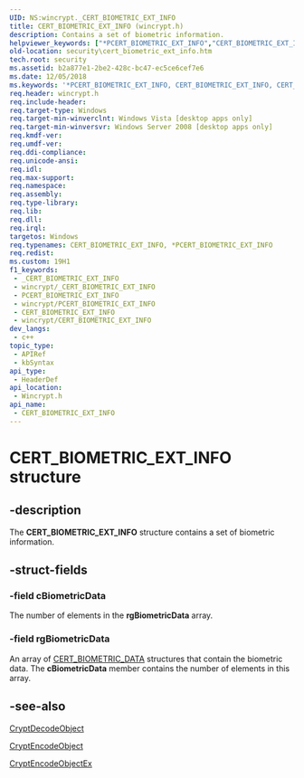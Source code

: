 ```yaml
---
UID: NS:wincrypt._CERT_BIOMETRIC_EXT_INFO
title: CERT_BIOMETRIC_EXT_INFO (wincrypt.h)
description: Contains a set of biometric information.
helpviewer_keywords: ["*PCERT_BIOMETRIC_EXT_INFO","CERT_BIOMETRIC_EXT_INFO","CERT_BIOMETRIC_EXT_INFO structure [Security]","PCERT_BIOMETRIC_EXT_INFO","PCERT_BIOMETRIC_EXT_INFO structure pointer [Security]","security.cert_biometric_ext_info","wincrypt/CERT_BIOMETRIC_EXT_INFO","wincrypt/PCERT_BIOMETRIC_EXT_INFO"]
old-location: security\cert_biometric_ext_info.htm
tech.root: security
ms.assetid: b2a877e1-2be2-428c-bc47-ec5ce6cef7e6
ms.date: 12/05/2018
ms.keywords: '*PCERT_BIOMETRIC_EXT_INFO, CERT_BIOMETRIC_EXT_INFO, CERT_BIOMETRIC_EXT_INFO structure [Security], PCERT_BIOMETRIC_EXT_INFO, PCERT_BIOMETRIC_EXT_INFO structure pointer [Security], security.cert_biometric_ext_info, wincrypt/CERT_BIOMETRIC_EXT_INFO, wincrypt/PCERT_BIOMETRIC_EXT_INFO'
req.header: wincrypt.h
req.include-header: 
req.target-type: Windows
req.target-min-winverclnt: Windows Vista [desktop apps only]
req.target-min-winversvr: Windows Server 2008 [desktop apps only]
req.kmdf-ver: 
req.umdf-ver: 
req.ddi-compliance: 
req.unicode-ansi: 
req.idl: 
req.max-support: 
req.namespace: 
req.assembly: 
req.type-library: 
req.lib: 
req.dll: 
req.irql: 
targetos: Windows
req.typenames: CERT_BIOMETRIC_EXT_INFO, *PCERT_BIOMETRIC_EXT_INFO
req.redist: 
ms.custom: 19H1
f1_keywords:
 - _CERT_BIOMETRIC_EXT_INFO
 - wincrypt/_CERT_BIOMETRIC_EXT_INFO
 - PCERT_BIOMETRIC_EXT_INFO
 - wincrypt/PCERT_BIOMETRIC_EXT_INFO
 - CERT_BIOMETRIC_EXT_INFO
 - wincrypt/CERT_BIOMETRIC_EXT_INFO
dev_langs:
 - c++
topic_type:
 - APIRef
 - kbSyntax
api_type:
 - HeaderDef
api_location:
 - Wincrypt.h
api_name:
 - CERT_BIOMETRIC_EXT_INFO
---
```


# CERT_BIOMETRIC_EXT_INFO structure


## -description

The <b>CERT_BIOMETRIC_EXT_INFO</b> structure contains a set of biometric information.

## -struct-fields

### -field cBiometricData

The number of elements in the <b>rgBiometricData</b> array.

### -field rgBiometricData

An array of <a href="https://docs.microsoft.com/windows/desktop/api/wincrypt/ns-wincrypt-cert_biometric_data">CERT_BIOMETRIC_DATA</a> structures that contain the biometric data. The <b>cBiometricData</b> member contains the number of elements in this array.

## -see-also

<a href="https://docs.microsoft.com/windows/desktop/api/wincrypt/nf-wincrypt-cryptdecodeobject">CryptDecodeObject</a>



<a href="https://docs.microsoft.com/windows/desktop/api/wincrypt/nf-wincrypt-cryptencodeobject">CryptEncodeObject</a>



<a href="https://docs.microsoft.com/windows/desktop/api/wincrypt/nf-wincrypt-cryptencodeobjectex">CryptEncodeObjectEx</a>

